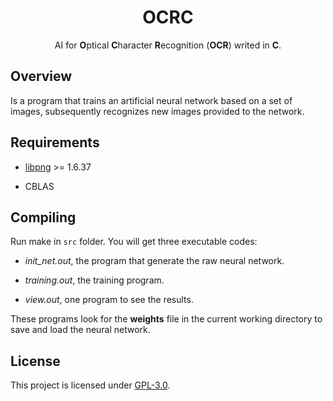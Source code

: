<div align="center">

<h1>OCRC</h1>

AI for <b>O</b>ptical <b>C</b>haracter <b>R</b>ecognition (<b>OCR</b>) writed in <b>C</b>.

</div>

## Overview

Is a program that trains an artificial neural network based on a set of images, subsequently recognizes new images provided to the network.

## Requirements

* [libpng](http://www.libpng.org) >= 1.6.37

* CBLAS

## Compiling

Run make in `src` folder. You will get three executable codes:

* *init_net.out*, the program that generate the raw neural network.

* *training.out*, the training program.

* *view.out*, one program to see the results.

These programs look for the **weights** file in the current working directory to save and load the neural network.

## License

This project is licensed under [GPL-3.0](https://raw.githubusercontent.com/Illumina/licenses/master/gpl-3.0.txt). 
